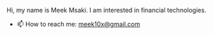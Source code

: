 
Hi, my name is Meek Msaki. I am interested in financial technologies.
- 📫 How to reach me: meek10x@gmail.com
<!-- > **Warning**
> Do not spam my email.

> **Note**
> Anyone is welcome and please introduce yourself when you reach out to me 🐶. -->
